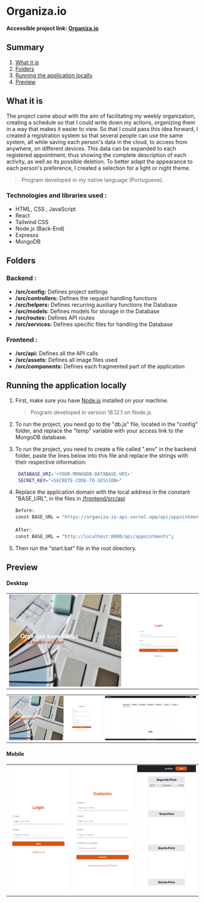 # Organiza.io

**Accessible project link: <a href="https://organiza-io.vercel.app/">Organiza.io</a>**

## Summary

1. [What it is](#what-it-is)
2. [Folders](#folders)
3. [Running the application locally](#running-the-application-locally)
4. [Preview](#preview)

## What it is

The project came about with the aim of facilitating my weekly organization, creating a schedule so that I could write down my actions, organizing them in a way that makes it easier to view. So that I could pass this idea forward, I created a registration system so that several people can use the same system, all while saving each person's data in the cloud, to access from anywhere, on different devices. This data can be expanded to each registered appointment, thus showing the complete description of each activity, as well as its possible deletion. To better adapt the appearance to each person's preference, I created a selection for a light or night theme.

> Program developed in my native language (Portuguese).

### Technologies and libraries used :

- HTML, CSS , JavaScript
- React
- Tailwind CSS
- Node.js (Back-End)
- Expresss
- MongoDB

## Folders

### Backend :

- **/src/config:** Defines project settings
- **/src/controllers:** Defines the request handling functions
- **/src/helpers:** Defines recurring auxiliary functions the Database
- **/src/models:** Defines models for storage in the Database
- **/src/routes:** Defines API routes
- **/src/services:** Defines specific files for handling the Database

### Frontend :

- **/src/api:** Defines all the API calls
- **/src/assets:** Defines all image files used
- **/src/components:** Defines each fragmented part of the application

## Running the application locally

1. First, make sure you have <a href="https://nodejs.org/en">Node.js</a> installed on your machine.

   > Program developed in version 18.12.1 on Node.js

2. To run the project, you need go to the "db.js" file, located in the "config" folder, and replace the "temp" variable with your access link to the MongoDB database.

3. To run the project, you need to create a file called ".env" in the backend folder, paste the lines below into this file and replace the strings with their respective information:

   ```bash
    DATABASE_URI='<YOUR-MONGODB-DATABASE-URI>'
    SECRET_KEY="<SECRETE-CODE-TO-SESSION>"
   ```

4. Replace the application domain with the local address in the constant "BASE_URL", in the files in <a href="/frontend/src/api">/frontend/src/api</a>

    ```bash
    Before:
    const BASE_URL = "https://organiza-io-api.vercel.app/api/appointments";

    After:
    const BASE_URL = "http://localhost:8000/api/appointments";
    ```
5. Then run the “start.bat” file in the root directory.

## Preview

#### Desktop

<table width="100%"> 
<tr>
<td width="100%">
<img src="./SAMPLE/SAMPLE1.png/"> 
</td>
<tr>
</table>

<table width="100%"> 
<tr>
<td width="50%">
<img src="./SAMPLE/SAMPLE2.png/"> 
</td>
<td width="50%">
<img src="./SAMPLE/SAMPLE3.png/"> 
</td>
<tr>
</table>

#### Mobile

<table width="100%"> 
<tr>
<td width="33%">
<img src="./SAMPLE/SAMPLE4.png/">
</td> 
<td width="33%">
<img src="./SAMPLE/SAMPLE5.png/">
</td> 
<td width="33%">
<img src="./SAMPLE/SAMPLE6.png/">
</td>  
</tr>
</table>
